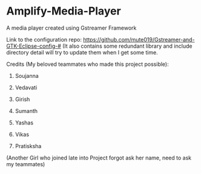# Amplify-Media-Player
A media player created using Gstreamer Framework

Link to the configuration repo: https://github.com/mute019/Gstreamer-and-GTK-Eclipse-config-#
(It also contains some redundant library and include directory detail will try to update them when I get some time.

Credits (My beloved teammates who made this project possible):

1. Soujanna

2. Vedavati

3. Girish

4. Sumanth

5. Yashas

6. Vikas

7. Pratisksha
   
(Another Girl who joined late into Project forgot ask her name, need to ask my teammates)

